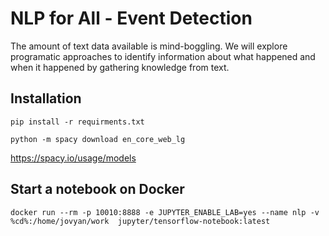 # NLP for All - Event Detection

The amount of text data available is mind-boggling. We will explore programatic approaches to identify information about what happened and when it happened by gathering knowledge from text.


## Installation

`pip install -r requirments.txt`


`python -m spacy download en_core_web_lg`


https://spacy.io/usage/models


## Start a notebook on Docker

`docker run --rm -p 10010:8888 -e JUPYTER_ENABLE_LAB=yes --name nlp -v %cd%:/home/jovyan/work  jupyter/tensorflow-notebook:latest`